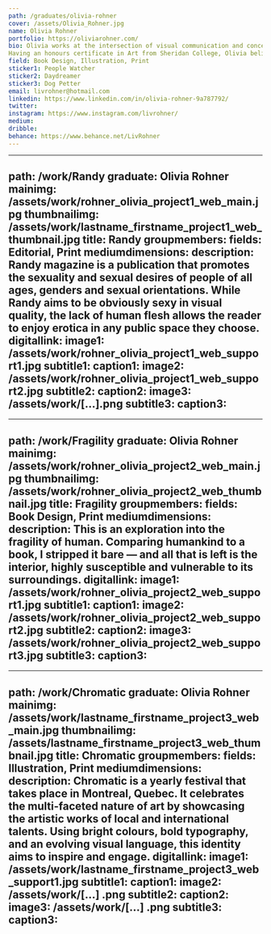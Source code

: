 ```yaml
---
path: /graduates/olivia-rohner
cover: /assets/Olivia_Rohner.jpg
name: Olivia Rohner
portfolio: https://oliviarohner.com/
bio: Olivia works at the intersection of visual communication and conceptual art. She believes in the power of design to evoke emotions, alter feelings, and inspire change. She believes in working late, in waking up early, and in the power of dreaming.
Having an honours certificate in Art from Sheridan College, Olivia believes in cultivating and exploring the relationships between design and art.
field: Book Design, Illustration, Print
sticker1: People Watcher
sticker2: Daydreamer
sticker3: Dog Petter
email: livrohner@hotmail.com
linkedin: https://www.linkedin.com/in/olivia-rohner-9a787792/
twitter:
instagram: https://www.instagram.com/livrohner/
medium:
dribble:
behance: https://www.behance.net/LivRohner
---
```


---
path: /work/Randy
graduate: Olivia Rohner
mainimg: /assets/work/rohner_olivia_project1_web_main.jpg
thumbnailimg: /assets/work/lastname_firstname_project1_web_thumbnail.jpg
title: Randy
groupmembers:
fields: Editorial, Print
mediumdimensions:
description: Randy magazine is a publication that promotes the sexuality and sexual desires of people of all ages, genders and sexual orientations. While Randy aims to be obviously sexy in visual quality, the lack of human flesh allows the reader to enjoy erotica in any public space they choose.
digitallink:
image1: /assets/work/rohner_olivia_project1_web_support1.jpg
subtitle1:
caption1:
image2: /assets/work/rohner_olivia_project1_web_support2.jpg
subtitle2:
caption2:
image3: /assets/work/[...].png
subtitle3:
caption3:
---

---
path: /work/Fragility
graduate: Olivia Rohner
mainimg: /assets/work/rohner_olivia_project2_web_main.jpg
thumbnailimg: /assets/work/rohner_olivia_project2_web_thumbnail.jpg
title: Fragility
groupmembers:
fields: Book Design, Print
mediumdimensions:
description: This is an exploration into the fragility of human. Comparing humankind to a book, I stripped it bare — and all that is left is the interior, highly susceptible and vulnerable to its surroundings.
digitallink:
image1: /assets/work/rohner_olivia_project2_web_support1.jpg
subtitle1:
caption1:
image2: /assets/work/rohner_olivia_project2_web_support2.jpg
subtitle2:
caption2:
image3: /assets/work/rohner_olivia_project2_web_support3.jpg
subtitle3:
caption3:
---

---
path: /work/Chromatic
graduate: Olivia Rohner
mainimg: /assets/work/lastname_firstname_project3_web_main.jpg
thumbnailimg: /assets/lastname_firstname_project3_web_thumbnail.jpg
title: Chromatic
groupmembers:
fields: Illustration, Print
mediumdimensions:
description: Chromatic is a yearly festival that takes place in Montreal, Quebec. It celebrates the multi-faceted nature of art by showcasing the artistic works of local and international talents. Using bright colours, bold typography, and an evolving visual language, this identity aims to inspire and engage. 
digitallink:
image1: /assets/work/lastname_firstname_project3_web_support1.jpg
subtitle1:
caption1:
image2: /assets/work/[...] .png
subtitle2:
caption2:
image3: /assets/work/[...] .png
subtitle3:
caption3:
---
